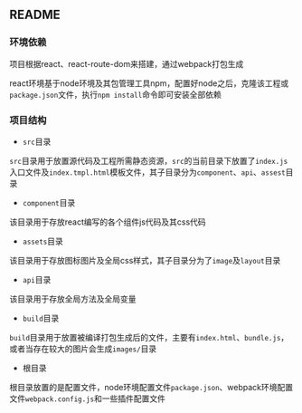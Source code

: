 ## README

### 环境依赖

项目根据react、react-route-dom来搭建，通过webpack打包生成

react环境基于node环境及其包管理工具npm，配置好node之后，克隆该工程或`package.json`文件，执行`npm install`命令即可安装全部依赖

### 项目结构

* `src`目录

 `src`目录用于放置源代码及工程所需静态资源，`src`的当前目录下放置了`index.js`入口文件及`index.tmpl.html`模板文件，其子目录分为`component`、`api`、`assest`目录

 * `component`目录
  
  该目录用于存放react编写的各个组件js代码及其css代码

 * `assets`目录
  
  该目录用于存放图标图片及全局css样式，其子目录分为了`image`及`layout`目录

 * `api`目录

  该目录用于存放全局方法及全局变量

* `build`目录

 `build`目录用于放置被编译打包生成后的文件，主要有`index.html`、`bundle.js`，或者当存在较大的图片会生成`images/`目录

* 根目录

 根目录放置的是配置文件，node环境配置文件`package.json`、webpack环境配置文件`webpack.config.js`和一些插件配置文件